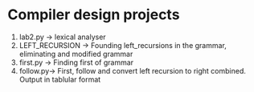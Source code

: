 # Compiler design projects
1. lab2.py -> lexical analyser
2. LEFT_RECURSION -> Founding left_recursions in the grammar, eliminating and modified grammar 
3. first.py -> Finding first of grammar
4. follow.py-> First, follow and convert left recursion to right combined. Output in tablular format

